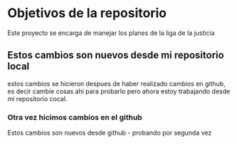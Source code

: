 # Objetivos de la repositorio

Este proyecto se encarga de manejar los planes de la liga de la justicia


## Estos cambios son nuevos desde mi repositorio local


estos cambios se hicieron despues de haber realizado cambios en github, es decir cambie cosas ahi para probarlo pero ahora estoy trabajando desde mi repositorio cocal.


### Otra vez hicimos cambios en el github

Estos cambios son nuevos desde github - probando por segunda vez
